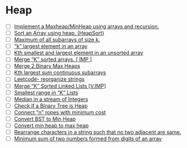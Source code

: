 # Heap

- [ ] [Implement a Maxheap/MinHeap using arrays and recursion.](https://www.geeksforgeeks.org/building-heap-from-array/)                        
- [ ] [Sort an Array using heap. (HeapSort)](https://www.geeksforgeeks.org/heap-sort/)                                                          
- [ ] [Maximum of all subarrays of size k.](https://www.geeksforgeeks.org/sliding-window-maximum-maximum-of-all-subarrays-of-size-k/)           
- [ ] [“k” largest element in an array](https://practice.geeksforgeeks.org/problems/k-largest-elements4206/1)                                   
- [ ] [Kth smallest and largest element in an unsorted array](https://www.geeksforgeeks.org/kth-smallestlargest-element-unsorted-array/)        
- [ ] [Merge “K” sorted arrays. \[ IMP \]](https://practice.geeksforgeeks.org/problems/merge-k-sorted-arrays/1)                                 
- [ ] [Merge 2 Binary Max Heaps](https://practice.geeksforgeeks.org/problems/merge-two-binary-max-heap/0)                                       
- [ ] [Kth largest sum continuous subarrays](https://www.geeksforgeeks.org/k-th-largest-sum-contiguous-subarray/)                               
- [ ] [Leetcode- reorganize strings](https://leetcode.com/problems/reorganize-string/)                                                          
- [ ] [Merge “K” Sorted Linked Lists \[V.IMP\]](https://practice.geeksforgeeks.org/problems/merge-k-sorted-linked-lists/1)                      
- [ ] [Smallest range in “K” Lists](https://practice.geeksforgeeks.org/problems/find-smallest-range-containing-elements-from-k-lists/1)         
- [ ] [Median in a stream of Integers](https://practice.geeksforgeeks.org/problems/find-median-in-a-stream/0)                                   
- [ ] [Check if a Binary Tree is Heap](https://practice.geeksforgeeks.org/problems/is-binary-tree-heap/1)                                       
- [ ] [Connect “n” ropes with minimum cost](https://practice.geeksforgeeks.org/problems/minimum-cost-of-ropes/0)                                
- [ ] [Convert BST to Min Heap](https://www.geeksforgeeks.org/convert-bst-min-heap/)                                                            
- [ ] [Convert min heap to max heap](https://www.geeksforgeeks.org/convert-min-heap-to-max-heap/)                                               
- [ ] [Rearrange characters in a string such that no two adjacent are same.](https://practice.geeksforgeeks.org/problems/rearrange-characters/0)
- [ ] [Minimum sum of two numbers formed from digits of an array](https://practice.geeksforgeeks.org/problems/minimum-sum4058/1)                